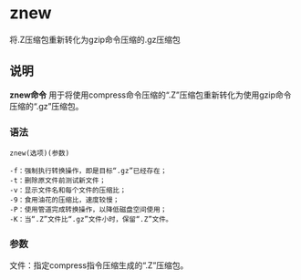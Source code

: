 znew
===

将.Z压缩包重新转化为gzip命令压缩的.gz压缩包

## 说明

**znew命令** 用于将使用compress命令压缩的“.Z”压缩包重新转化为使用gzip命令压缩的“.gz”压缩包。

### 语法  

```
znew(选项)(参数)
```

  

```
-f：强制执行转换操作，即是目标“.gz”已经存在；
-t：删除原文件前测试新文件；
-v：显示文件名和每个文件的压缩比；
-9：食用油花的压缩比，速度较慢；
-P：使用管道完成转换操作，以降低磁盘空间使用；
-K：当“.Z”文件比“.gz”文件小时，保留“.Z”文件。
```

### 参数  

文件：指定compress指令压缩生成的“.Z”压缩包。


